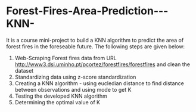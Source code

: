 # Forest-Fires-Area-Prediction---KNN-

It is a course mini-project to build a KNN algorithm to predict the area of forest fires in the foreseable future. The following steps are given below:
1. Web-Scraping Forest fires data from URL http://www3.dsi.uminho.pt/pcortez/forestfires/forestfires and clean the dataset
2. Standardizing data using z-score standardization
3. Creating a KNN algorithm - using eucledian distance to find distance between observations and using mode to get K
4. Testing the developed KNN algorithm
5. Determining the optimal value of K
